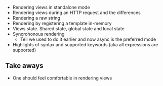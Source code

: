 - Rendering views in standalone mode
- Rendering views during an HTTP request and the differences
- Rendering a raw string
- Rendering by registering a template in-memory
- Views state. Shared state, global state and local state
- Syncrohonous rendering
  - Tell we used to do it earlier and now async is the preferred mode
- Highlights of syntax and supported keywords (aka all expressions are supported)

## Take aways

- One should feel comfortable in rendering views
